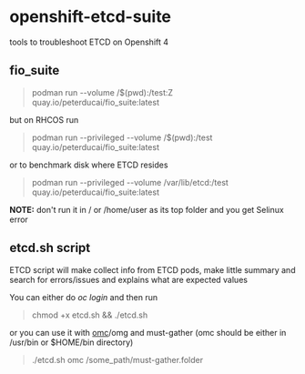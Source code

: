 # openshift-etcd-suite

tools to troubleshoot ETCD on Openshift 4

## fio_suite

> podman run --volume /$(pwd):/test:Z quay.io/peterducai/fio_suite:latest

but on RHCOS run

> podman run --privileged --volume /$(pwd):/test quay.io/peterducai/fio_suite:latest

or to benchmark disk where ETCD resides

> podman run --privileged --volume /var/lib/etcd:/test quay.io/peterducai/fio_suite:latest

**NOTE:** don't run it in / or /home/user as its top folder and you get Selinux error

## etcd.sh script

ETCD script will make collect info from ETCD pods, make little summary and search for errors/issues and explains what are expected values

You can either do *oc login* and then run

> chmod +x etcd.sh && ./etcd.sh

or you can use it with [omc](https://github.com/gmeghnag/omc)/omg and must-gather (omc should be either in /usr/bin or $HOME/bin directory)

> ./etcd.sh omc /some_path/must-gather.folder